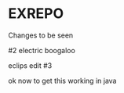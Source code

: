 # EXREPO

Changes to be seen

#2 electric boogaloo

eclips edit #3

ok now to get this working in java
